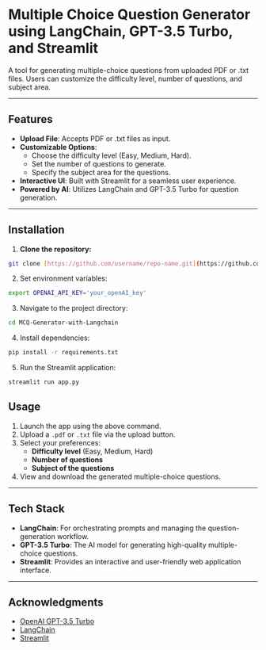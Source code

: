 # **Multiple Choice Question Generator using LangChain, GPT-3.5 Turbo, and Streamlit**

A tool for generating multiple-choice questions from uploaded PDF or .txt files. Users can customize the difficulty level, number of questions, and subject area.

---

## **Features**
- **Upload File**: Accepts PDF or .txt files as input.
- **Customizable Options**: 
  - Choose the difficulty level (Easy, Medium, Hard).
  - Set the number of questions to generate.
  - Specify the subject area for the questions.
- **Interactive UI**: Built with Streamlit for a seamless user experience.
- **Powered by AI**: Utilizes LangChain and GPT-3.5 Turbo for question generation.

---

## **Installation**

1. **Clone the repository:**
```bash
git clone [https://github.com/username/repo-name.git](https://github.com/dibahk/MCQ-Generator-with-Langchain.git)
```
2. Set environment variables:
  ```bash
export OPENAI_API_KEY='your_openAI_key'
``` 
3. Navigate to the project directory:
  ```bash
  cd MCQ-Generator-with-Langchain
```
4. Install dependencies:
```bash
pip install -r requirements.txt
```
5. Run the Streamlit application:
```bash
streamlit run app.py
```
## **Usage**

1. Launch the app using the above command.
2. Upload a `.pdf` or `.txt` file via the upload button.
3. Select your preferences:
   - **Difficulty level** (Easy, Medium, Hard)
   - **Number of questions**
   - **Subject of the questions**
4. View and download the generated multiple-choice questions.

---

## **Tech Stack**

- **LangChain**: For orchestrating prompts and managing the question-generation workflow.
- **GPT-3.5 Turbo**: The AI model for generating high-quality multiple-choice questions.
- **Streamlit**: Provides an interactive and user-friendly web application interface.

---



## **Acknowledgments**

- [OpenAI GPT-3.5 Turbo](https://platform.openai.com/)
- [LangChain](https://langchain.com/)
- [Streamlit](https://streamlit.io/)
